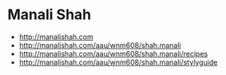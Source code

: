 # Manali Shah

- http://manalishah.com
- http://manalishah.com/aau/wnm608/shah.manali
- http://manalishah.com/aau/wnm608/shah.manali/recipes
- http://manalishah.com/aau/wnm608/shah.manali/stylyguide

